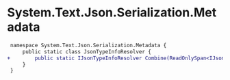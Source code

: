 # System.Text.Json.Serialization.Metadata

``` diff
 namespace System.Text.Json.Serialization.Metadata {
     public static class JsonTypeInfoResolver {
+        public static IJsonTypeInfoResolver Combine(ReadOnlySpan<IJsonTypeInfoResolver?> resolvers);
     }
 }
```

